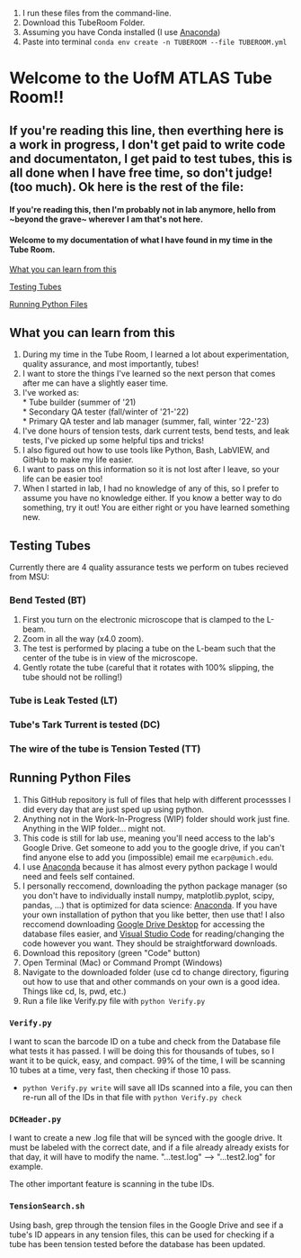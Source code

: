 1.    I run these files from the command-line.
2.    Download this TubeRoom Folder. 
3.    Assuming you have Conda installed (I use [Anaconda](#code))
4.    Paste into terminal
`conda env create -n TUBEROOM --file TUBEROOM.yml`

# Welcome to the UofM ATLAS Tube Room!!
## If you're reading this line, then everthing here is a work in progress, I don't get paid to write code and documentaton, I get paid to test tubes, this is all done when I have free time, so don't judge! (too much). Ok here is the rest of the file:

#### If you're reading this, then I'm probably not in lab anymore, hello from ~beyond the grave~ wherever I am that's not here. 

#### Welcome to my documentation of what I have found in my time in the Tube Room. 

[What you can learn from this](#why)

[Testing Tubes](#testing)

[Running Python Files](#why)


## <a name="why"> What you can learn from this  </a>
1.    During my time in the Tube Room, I learned a lot about experimentation, quality assurance, and most importantly, tubes!
1.    I want to store the things I've learned so the next person that comes after me can have a slightly easer time. 
1.    I've worked as:  
    *    Tube builder (summer of '21)    
    *    Secondary QA tester (fall/winter of '21-'22)    
    *    Primary QA tester and lab manager (summer, fall, winter '22-'23)    
1.    I've done hours of tension tests, dark current tests, bend tests, and leak tests, I've picked up some helpful tips and tricks!
1.    I also figured out how to use tools like Python, Bash, LabVIEW, and GitHub to make my life easier. 
1.    I want to pass on this information so it is not lost after I leave, so your life can be easier too! 
1.    When I started in lab, I had no knowledge of any of this, so I prefer to assume you have no knowledge either. If you know a better way to do something, try it out! You are either right or you have learned something new.

## <a name="testing"> Testing Tubes </a>
Currently there are 4 quality assurance tests we perform on tubes recieved from MSU:
###    Bend Tested (BT)
1.    First you turn on the electronic microscope that is clamped to the L-beam. 
1.    Zoom in all the way (x4.0 zoom).
1.    The test is performed by placing a tube on the L-beam such that the center of the tube is in view of the microscope. 
1.    Gently rotate the tube (careful that it rotates with 100% slipping, the tube should not be rolling!)
###    Tube is Leak Tested (LT)
###    Tube's Tark Turrent is tested (DC)
###    The wire of the tube is Tension Tested (TT)




## Running Python Files  <a name="code"></a>
1.    This GitHub repository is full of files that help with different processses I did every day that are just sped up using python.
1.    Anything not in the Work-In-Progress (WIP) folder should work just fine. Anything in the WIP folder... might not. 
1.    This code is still for lab use, meaning you'll need access to the lab's Google Drive. Get someone to add you to the google drive, if you can't find anyone else to add you (impossible) email me `ecarp@umich.edu`.
4.    I use [Anaconda](https://www.anaconda.com/) because it has almost every python package I would need and feels self contained.
5. I personally reccomend, downloading the python package manager (so you don't have to individually install numpy, matplotlib.pyplot, scipy, pandas, ...) that is optimized for data science: [Anaconda](https://www.anaconda.com/). If you have your own installation of python that you like better, then use that!
I also reccomend downloading [Google Drive Desktop](https://www.google.com/drive/download/) for accessing the database files easier, and [Visual Studio Code](https://code.visualstudio.com/) for reading/changing the code however you want. They should be straightforward downloads. 
1. Download this repository (green "Code" button)
2. Open Terminal (Mac) or Command Prompt (Windows)
3. Navigate to the downloaded folder (use cd to change directory, figuring out how to use that and other commands on your own is a good idea. Things like cd, ls, pwd, etc.)
4. Run a file like Verify.py file with `python Verify.py`

###    `Verify.py`
I want to scan the barcode ID on a tube and check from the Database file what tests it has passed. 
I will be doing this for thousands of tubes, so I want it to be quick, easy, and compact. 
99% of the time, I will be scanning 10 tubes at a time, very fast, then checking if those 10 pass.
- `python Verify.py write` will save all IDs scanned into a file, you can then re-run all of the IDs in that file with `python Verify.py check`

###    `DCHeader.py` 
I want to create a new .log file that will be synced with the google drive. It must be labeled with the correct date, 
and if a file already already exists for that day, it will have to modify the name. "...test.log" --> "...test2.log" for example.

The other important feature is scanning in the tube IDs.

###   `TensionSearch.sh` 
Using bash, grep through the tension files in the Google Drive and see if a tube's ID appears in any tension files, this can be used for checking if a tube has been tension tested before the database has been updated. 



